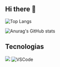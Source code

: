 ## Hi there 👋

![Top Langs](https://github-readme-stats.vercel.app/api/top-langs/?username=mathensley&layout=compact)

![Anurag's GitHub stats](https://github-readme-stats.vercel.app/api?username=mathensley&count_private=true&show_icons=true&theme=dracula)

## Tecnologias

<img src="https://img.shields.io/badge/IntelliJ_IDEA-000000.svg?style=for-the-badge&logo=intellij-idea&logoColor=white"></a>
![VSCode](https://img.shields.io/badge/Visual_Studio_Code-0078D4?style=for-the-badge&logo=visual%20studio%20code&logoColor=white)

